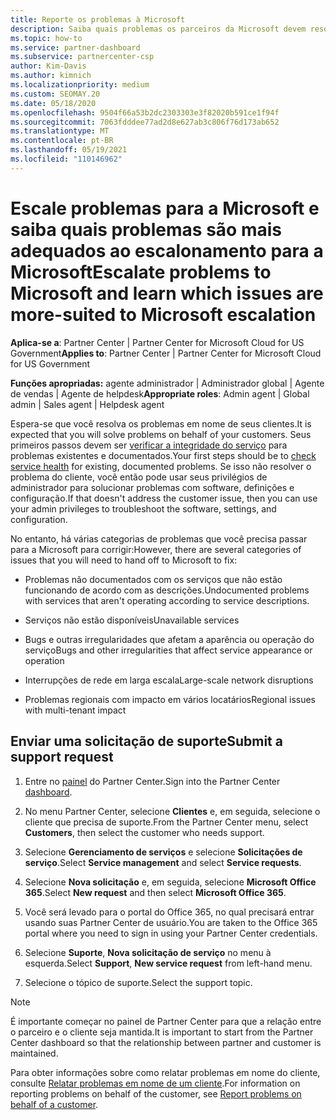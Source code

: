 ```yaml
---
title: Reporte os problemas à Microsoft
description: Saiba quais problemas os parceiros da Microsoft devem resolver para seus clientes e quais problemas eles talvez precisem escalonar para a Microsoft.
ms.topic: how-to
ms.service: partner-dashboard
ms.subservice: partnercenter-csp
author: Kim-Davis
ms.author: kimnich
ms.localizationpriority: medium
ms.custom: SEOMAY.20
ms.date: 05/18/2020
ms.openlocfilehash: 9504f66a53b2dc2303303e3f82020b591ce1f94f
ms.sourcegitcommit: 7063fdddee77ad2d8e627ab3c806f76d173ab652
ms.translationtype: MT
ms.contentlocale: pt-BR
ms.lasthandoff: 05/19/2021
ms.locfileid: "110146962"
---
```

# <a name="escalate-problems-to-microsoft-and-learn-which-issues-are-more-suited-to-microsoft-escalation"></a><span data-ttu-id="d81c2-103">Escale problemas para a Microsoft e saiba quais problemas são mais adequados ao escalonamento para a Microsoft</span><span class="sxs-lookup"><span data-stu-id="d81c2-103">Escalate problems to Microsoft and learn which issues are more-suited to Microsoft escalation</span></span>  

<span data-ttu-id="d81c2-104">**Aplica-se a**: Partner Center | Partner Center for Microsoft Cloud for US Government</span><span class="sxs-lookup"><span data-stu-id="d81c2-104">**Applies to**: Partner Center | Partner Center for Microsoft Cloud for US Government</span></span>

<span data-ttu-id="d81c2-105">**Funções apropriadas:** agente administrador | Administrador global | Agente de vendas | Agente de helpdesk</span><span class="sxs-lookup"><span data-stu-id="d81c2-105">**Appropriate roles**: Admin agent | Global admin | Sales agent | Helpdesk agent</span></span>

<span data-ttu-id="d81c2-106">Espera-se que você resolva os problemas em nome de seus clientes.</span><span class="sxs-lookup"><span data-stu-id="d81c2-106">It is expected that you will solve problems on behalf of your customers.</span></span> <span data-ttu-id="d81c2-107">Seus primeiros passos devem ser [verificar a integridade do serviço](check-service-health.md) para problemas existentes e documentados.</span><span class="sxs-lookup"><span data-stu-id="d81c2-107">Your first steps should be to [check service health](check-service-health.md) for existing, documented problems.</span></span> <span data-ttu-id="d81c2-108">Se isso não resolver o problema do cliente, você então pode usar seus privilégios de administrador para solucionar problemas com software, definições e configuração.</span><span class="sxs-lookup"><span data-stu-id="d81c2-108">If that doesn't address the customer issue, then you can use your admin privileges to troubleshoot the software, settings, and configuration.</span></span>

<span data-ttu-id="d81c2-109">No entanto, há várias categorias de problemas que você precisa passar para a Microsoft para corrigir:</span><span class="sxs-lookup"><span data-stu-id="d81c2-109">However, there are several categories of issues that you will need to hand off to Microsoft to fix:</span></span>

- <span data-ttu-id="d81c2-110">Problemas não documentados com os serviços que não estão funcionando de acordo com as descrições.</span><span class="sxs-lookup"><span data-stu-id="d81c2-110">Undocumented problems with services that aren't operating according to service descriptions.</span></span>

- <span data-ttu-id="d81c2-111">Serviços não estão disponíveis</span><span class="sxs-lookup"><span data-stu-id="d81c2-111">Unavailable services</span></span>

- <span data-ttu-id="d81c2-112">Bugs e outras irregularidades que afetam a aparência ou operação do serviço</span><span class="sxs-lookup"><span data-stu-id="d81c2-112">Bugs and other irregularities that affect service appearance or operation</span></span>

- <span data-ttu-id="d81c2-113">Interrupções de rede em larga escala</span><span class="sxs-lookup"><span data-stu-id="d81c2-113">Large-scale network disruptions</span></span>

- <span data-ttu-id="d81c2-114">Problemas regionais com impacto em vários locatários</span><span class="sxs-lookup"><span data-stu-id="d81c2-114">Regional issues with multi-tenant impact</span></span>

## <a name="submit-a-support-request"></a><span data-ttu-id="d81c2-115">Enviar uma solicitação de suporte</span><span class="sxs-lookup"><span data-stu-id="d81c2-115">Submit a support request</span></span>

1. <span data-ttu-id="d81c2-116">Entre no [painel](https://partner.microsoft.com/dashboard) do Partner Center.</span><span class="sxs-lookup"><span data-stu-id="d81c2-116">Sign into the Partner Center [dashboard](https://partner.microsoft.com/dashboard).</span></span>

2. <span data-ttu-id="d81c2-117">No menu Partner Center, selecione **Clientes** e, em seguida, selecione o cliente que precisa de suporte.</span><span class="sxs-lookup"><span data-stu-id="d81c2-117">From the Partner Center menu, select **Customers**, then select the customer who needs support.</span></span>

3. <span data-ttu-id="d81c2-118">Selecione **Gerenciamento de serviços** e selecione **Solicitações de serviço**.</span><span class="sxs-lookup"><span data-stu-id="d81c2-118">Select **Service management** and select **Service requests**.</span></span>

4. <span data-ttu-id="d81c2-119">Selecione **Nova solicitação** e, em seguida, selecione **Microsoft Office 365**.</span><span class="sxs-lookup"><span data-stu-id="d81c2-119">Select **New request** and then select **Microsoft Office 365**.</span></span>

5. <span data-ttu-id="d81c2-120">Você será levado para o portal do Office 365, no qual precisará entrar usando suas Partner Center de usuário.</span><span class="sxs-lookup"><span data-stu-id="d81c2-120">You are taken to the Office 365 portal where you need to sign in using your Partner Center credentials.</span></span>

6. <span data-ttu-id="d81c2-121">Selecione **Suporte**, **Nova solicitação de serviço** no menu à esquerda.</span><span class="sxs-lookup"><span data-stu-id="d81c2-121">Select **Support**, **New service request** from left-hand menu.</span></span>

7. <span data-ttu-id="d81c2-122">Selecione o tópico de suporte.</span><span class="sxs-lookup"><span data-stu-id="d81c2-122">Select the support topic.</span></span>

>[!NOTE]
><span data-ttu-id="d81c2-123">É importante começar no painel de Partner Center para que a relação entre o parceiro e o cliente seja mantida.</span><span class="sxs-lookup"><span data-stu-id="d81c2-123">It is important to start from the Partner Center dashboard so that the relationship between partner and customer is maintained.</span></span> 

<span data-ttu-id="d81c2-124">Para obter informações sobre como relatar problemas em nome do cliente, consulte [Relatar problemas em nome de um cliente](report-problems-on-behalf-of-a-customer.md).</span><span class="sxs-lookup"><span data-stu-id="d81c2-124">For information on reporting problems on behalf of the customer, see [Report problems on behalf of a customer](report-problems-on-behalf-of-a-customer.md).</span></span>


